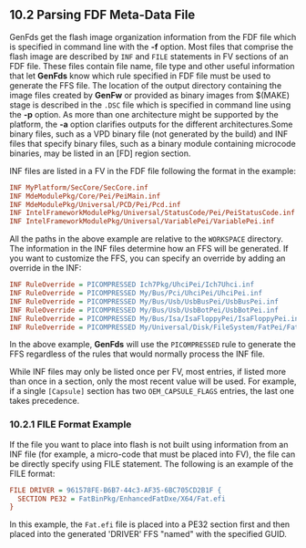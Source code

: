 <!--- @file
  10.2 Parsing FDF Meta-Data File

  Copyright (c) 2008-2017, Intel Corporation. All rights reserved.<BR>

  Redistribution and use in source (original document form) and 'compiled'
  forms (converted to PDF, epub, HTML and other formats) with or without
  modification, are permitted provided that the following conditions are met:

  1) Redistributions of source code (original document form) must retain the
     above copyright notice, this list of conditions and the following
     disclaimer as the first lines of this file unmodified.

  2) Redistributions in compiled form (transformed to other DTDs, converted to
     PDF, epub, HTML and other formats) must reproduce the above copyright
     notice, this list of conditions and the following disclaimer in the
     documentation and/or other materials provided with the distribution.

  THIS DOCUMENTATION IS PROVIDED BY TIANOCORE PROJECT "AS IS" AND ANY EXPRESS OR
  IMPLIED WARRANTIES, INCLUDING, BUT NOT LIMITED TO, THE IMPLIED WARRANTIES OF
  MERCHANTABILITY AND FITNESS FOR A PARTICULAR PURPOSE ARE DISCLAIMED. IN NO
  EVENT SHALL TIANOCORE PROJECT  BE LIABLE FOR ANY DIRECT, INDIRECT, INCIDENTAL,
  SPECIAL, EXEMPLARY, OR CONSEQUENTIAL DAMAGES (INCLUDING, BUT NOT LIMITED TO,
  PROCUREMENT OF SUBSTITUTE GOODS OR SERVICES; LOSS OF USE, DATA, OR PROFITS;
  OR BUSINESS INTERRUPTION) HOWEVER CAUSED AND ON ANY THEORY OF LIABILITY,
  WHETHER IN CONTRACT, STRICT LIABILITY, OR TORT (INCLUDING NEGLIGENCE OR
  OTHERWISE) ARISING IN ANY WAY OUT OF THE USE OF THIS DOCUMENTATION, EVEN IF
  ADVISED OF THE POSSIBILITY OF SUCH DAMAGE.

-->

## 10.2 Parsing FDF Meta-Data File

GenFds get the flash image organization information from the FDF file which is
specified in command line with the **-f** option. Most files that comprise the
flash image are described by `INF` and `FILE` statements in FV sections of an
FDF file. These files contain file name, file type and other useful information
that let **GenFds** know which rule specified in FDF file must be used to
generate the FFS file. The location of the output directory containing the
image files created by **GenFw** or provided as binary images from $(MAKE) stage
is described in the `.DSC` file which is specified in command line using the
**-p** option. As more than one architecture might be supported by the
platform, the **-a** option clarifies outputs for the different
architectures.Some binary files, such as a VPD binary file (not generated by
the build) and INF files that specify binary files, such as a binary module
containing microcode binaries, may be listed in an [FD] region section.

INF files are listed in a FV in the FDF file following the format in the
example:

```ini
INF MyPlatform/SecCore/SecCore.inf
INF MdeModulePkg/Core/Pei/PeiMain.inf
INF MdeModulePkg/Universal/PCD/Pei/Pcd.inf
INF IntelFrameworkModulePkg/Universal/StatusCode/Pei/PeiStatusCode.inf
INF IntelFrameworkModulePkg/Universal/VariablePei/VariablePei.inf
```

All the paths in the above example are relative to the `WORKSPACE` directory.
The information in the INF files determine how an FFS will be generated. If you
want to customize the FFS, you can specify an override by adding an override in
the INF:

```ini
INF RuleOverride = PICOMPRESSED Ich7Pkg/UhciPei/Ich7Uhci.inf
INF RuleOverride = PICOMPRESSED My/Bus/Pci/UhciPei/UhciPei.inf
INF RuleOverride = PICOMPRESSED My/Bus/Usb/UsbBusPei/UsbBusPei.inf
INF RuleOverride = PICOMPRESSED My/Bus/Usb/UsbBotPei/UsbBotPei.inf
INF RuleOverride = PICOMPRESSED My/Bus/Isa/IsaFloppyPei/IsaFloppyPei.inf
INF RuleOverride = PICOMPRESSED My/Universal/Disk/FileSystem/FatPei/FatPei.inf
```

In the above example, **GenFds** will use the `PICOMPRESSED` rule to generate
the FFS regardless of the rules that would normally process the INF file.

While INF files may only be listed once per FV, most entries, if listed more
than once in a section, only the most recent value will be used. For example,
if a single `[Capsule]` section has two `OEM_CAPSULE_FLAGS` entries, the last
one takes precedence.

### 10.2.1 FILE Format Example

If the file you want to place into flash is not built using information from an
INF file (for example, a micro-code that must be placed into FV), the file can
be directly specify using FILE statement. The following is an example of the
FILE format:

```ini
FILE DRIVER = 961578FE-B6B7-44c3-AF35-6BC705CD2B1F {
  SECTION PE32 = FatBinPkg/EnhancedFatDxe/X64/Fat.efi
}
```

In this example, the `Fat.efi` file is placed into a PE32 section first and
then placed into the generated 'DRIVER' FFS "named" with the specified GUID.
